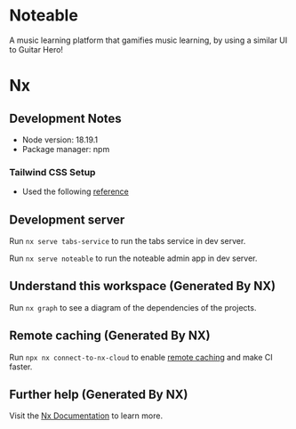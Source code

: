 # Noteable

A music learning platform that gamifies music learning, by using a similar UI to Guitar Hero!

# Nx

## Development Notes

- Node version: 18.19.1
- Package manager: npm

### Tailwind CSS Setup

- Used the following [reference](https://blog.nrwl.io/setup-react-and-tailwind-the-easy-way-15592eebf4bc)

## Development server

Run `nx serve tabs-service` to run the tabs service in dev server.

Run `nx serve noteable` to run the noteable admin app in dev server.

## Understand this workspace (Generated By NX)

Run `nx graph` to see a diagram of the dependencies of the projects.

## Remote caching (Generated By NX)

Run `npx nx connect-to-nx-cloud` to enable [remote caching](https://nx.app) and make CI faster.

## Further help (Generated By NX)

Visit the [Nx Documentation](https://nx.dev) to learn more.
